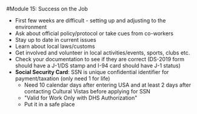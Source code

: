 #Module 15: Success on the Job
- First few weeks are difficult - setting up and adjusting to the environment
- Ask about official policy/protocol or take cues from co-workers
- Stay up to date in current issues
- Learn about local laws/customs
- Get involved and volunteer in local activities/events, sports, clubs etc.
- Check your documentation to see if they are correct (DS-2019 form should have a J-1/DS stamp and I-94 card should have J-1 status)
- **Social Security Card**: SSN is unique confidential identifier for payment/taxation (only need 1 for life)
  - Need 10 calendar days after entering USA and at least 2 days after contacting Cultural Vistas before applying for SSN
  - "Valid for Work Only with DHS Authorization"
  - Put it in a safe place